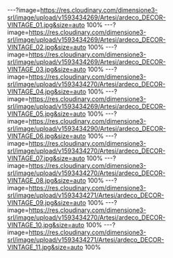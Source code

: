 ---?image=https://res.cloudinary.com/dimensione3-srl/image/upload/v1593434269/Artesi/ardeco_DECOR-VINTAGE_01.jpg&size=auto 100%
---?image=https://res.cloudinary.com/dimensione3-srl/image/upload/v1593434269/Artesi/ardeco_DECOR-VINTAGE_02.jpg&size=auto 100%
---?image=https://res.cloudinary.com/dimensione3-srl/image/upload/v1593434269/Artesi/ardeco_DECOR-VINTAGE_03.jpg&size=auto 100%
---?image=https://res.cloudinary.com/dimensione3-srl/image/upload/v1593434270/Artesi/ardeco_DECOR-VINTAGE_04.jpg&size=auto 100%
---?image=https://res.cloudinary.com/dimensione3-srl/image/upload/v1593434269/Artesi/ardeco_DECOR-VINTAGE_05.jpg&size=auto 100%
---?image=https://res.cloudinary.com/dimensione3-srl/image/upload/v1593434290/Artesi/ardeco_DECOR-VINTAGE_06.jpg&size=auto 100%
---?image=https://res.cloudinary.com/dimensione3-srl/image/upload/v1593434270/Artesi/ardeco_DECOR-VINTAGE_07.jpg&size=auto 100%
---?image=https://res.cloudinary.com/dimensione3-srl/image/upload/v1593434270/Artesi/ardeco_DECOR-VINTAGE_08.jpg&size=auto 100%
---?image=https://res.cloudinary.com/dimensione3-srl/image/upload/v1593434271/Artesi/ardeco_DECOR-VINTAGE_09.jpg&size=auto 100%
---?image=https://res.cloudinary.com/dimensione3-srl/image/upload/v1593434270/Artesi/ardeco_DECOR-VINTAGE_10.jpg&size=auto 100%
---?image=https://res.cloudinary.com/dimensione3-srl/image/upload/v1593434271/Artesi/ardeco_DECOR-VINTAGE_11.jpg&size=auto 100%